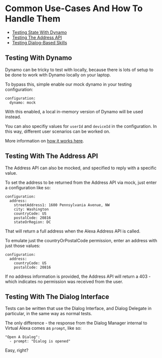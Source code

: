 # Common Use-Cases And How To Handle Them
* [Testing State With Dynamo](#testing-with-dynamo)
* [Testing The Address API](#testing-with-the-address-api)
* [Testing Dialog-Based Skills](#testing-with-the-dialog-interface)

## Testing With Dynamo
Dynamo can be tricky to test with locally, because there is lots of setup to be done to work with Dynamo locally on your laptop.

To bypass this, simple enable our mock dynamo in your testing configuration:
```
configuration:
  dynamo: mock
```

With this enabled, a local in-memory version of Dynamo will be used instead.

You can also specifiy values for `userId` and `deviceId` in the configuration.
In this way, different user scenarios can be worked on.

More information on [how it works here](https://github.com/bespoken/virtual-alexa/blob/master/docs/Externals.md#dynamodb).

## Testing With The Address API
The Address API can also be mocked, and specified to reply with a specific value.

To set the address to be returned from the Address API via mock, just enter a configuration like so:
```
configuration:
  address:
    streetAddress1: 1600 Pennsylvania Avenue, NW
    city: Washington
    countryCode: US
    postalCode: 20816
    stateOrRegion: DC
```

That will return a full address when the Alexa Address API is called.

To emulate just the countryOrPostalCode permission, enter an address with just those values:
```
configuration:
  address:
    countryCode: US
    postalCode: 20816
```

If no address information is provided, the Address API will return a 403 - which indicates no permission was received from the user.

## Testing With The Dialog Interface
Tests can be written that use the Dialog Interface, and Dialog Delegate in particular, in the same way as normal tests.

The only difference - the response from the Dialog Manager internal to Virtual Alexa comes as `prompt`, like so:
```
"Open A Dialog":
  - prompt: "Dialog is opened"
```

Easy, right?